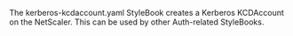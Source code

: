  The kerberos-kcdaccount.yaml StyleBook creates a Kerberos KCDAccount on the NetScaler. This can be used by other Auth-related StyleBooks.
